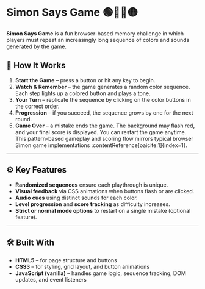 # Simon Says Game 🟢🔴🔵🟡

**Simon Says Game** is a fun browser-based memory challenge in which players must repeat an increasingly long sequence of colors and sounds generated by the game.

## 🧠 How It Works

1. **Start the Game** – press a button or hit any key to begin.
2. **Watch & Remember** – the game generates a random color sequence. Each step lights up a colored button and plays a tone.
3. **Your Turn** – replicate the sequence by clicking on the color buttons in the correct order.
4. **Progression** – if you succeed, the sequence grows by one for the next round.
5. **Game Over** – a mistake ends the game. The background may flash red, and your final score is displayed. You can restart the game anytime.  
   This pattern-based gameplay and scoring flow mirrors typical browser Simon game implementations :contentReference[oaicite:1]{index=1}.

---

## ⚙️ Key Features

- **Randomized sequences** ensure each playthrough is unique.
- **Visual feedback** via CSS animations when buttons flash or are clicked.
- **Audio cues** using distinct sounds for each color.
- **Level progression** and **score tracking** as difficulty increases.
- **Strict or normal mode options** to restart on a single mistake (optional feature).

---

## 🛠️ Built With

- **HTML5** – for page structure and buttons  
- **CSS3** – for styling, grid layout, and button animations  
- **JavaScript (vanilla)** – handles game logic, sequence tracking, DOM updates, and event listeners  

